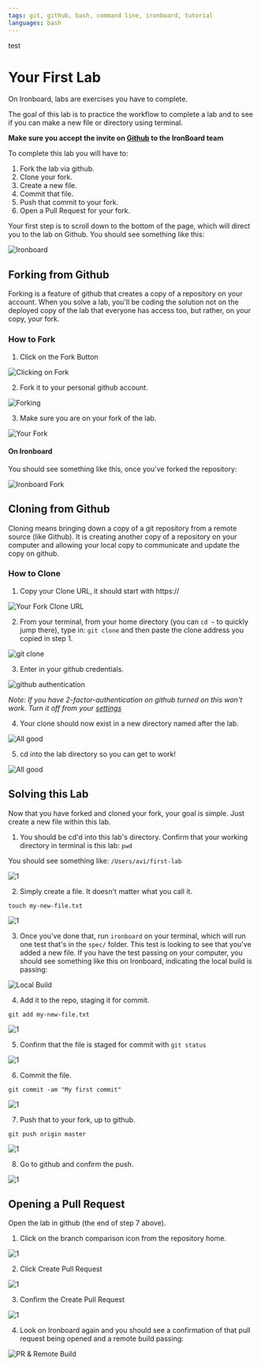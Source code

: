 ```yaml
---
tags: git, github, bash, command line, ironboard, tutorial
languages: bash
---
```



test

# Your First Lab

On Ironboard, labs are exercises you have to complete.

The goal of this lab is to practice the workflow to complete a lab and to see if you can make a new file or directory using terminal.

**Make sure you accept the invite on [Github](https://github.com/flatiron-school-ironboard) to the IronBoard team**

To complete this lab you will have to:

1. Fork the lab via github.
2. Clone your fork.
3. Create a new file.
4. Commit that file.
5. Push that commit to your fork.
6. Open a Pull Request for your fork.

Your first step is to scroll down to the bottom of the page, which will direct you to the lab on Github. You should see something like this:

![Ironboard](https://s3-us-west-2.amazonaws.com/readme-photos/ib-1.png)

## Forking from Github

Forking is a feature of github that creates a copy of a repository on your account. When you solve a lab, you'll be coding the solution not on the deployed copy of the lab that everyone has access too, but rather, on your copy, your fork.

### How to Fork

1. Click on the Fork Button

![Clicking on Fork](http://flatiron-videos.s3.amazonaws.com/ironboard/ironboard-tutorial/1-how-to-fork.png)

2. Fork it to your personal github account.

![Forking](http://flatiron-videos.s3.amazonaws.com/ironboard/ironboard-tutorial/2-how-to-fork.png)

3. Make sure you are on your fork of the lab.

![Your Fork](http://flatiron-videos.s3.amazonaws.com/ironboard/ironboard-tutorial/3-how-to-fork.png)

#### On Ironboard

You should see something like this, once you've forked the repository:

![Ironboard Fork](https://s3-us-west-2.amazonaws.com/readme-photos/ib-2.png)


## Cloning from Github

Cloning means bringing down a copy of a git repository from a remote source (like Github). It is creating another copy of a repository on your computer and allowing your local copy to communicate and update the copy on github.

### How to Clone

1. Copy your Clone URL, it should start with https://

![Your Fork Clone URL](http://flatiron-videos.s3.amazonaws.com/ironboard/ironboard-tutorial/1-how-to-clone.png)

2. From your terminal, from your home directory (you can `cd ~` to quickly jump there), type in: `git clone` and then paste the clone address you copied in step 1.

![git clone](http://flatiron-videos.s3.amazonaws.com/ironboard/ironboard-tutorial/2-how-to-clone.png)

3. Enter in your github credentials.

![github authentication](http://flatiron-videos.s3.amazonaws.com/ironboard/ironboard-tutorial/3-how-to-clone.png)

_Note: If you have 2-factor-authentication on github turned on this won't work. Turn it off from your [settings](https://github.com/settings/security)_

4. Your clone should now exist in a new directory named after the lab.

![All good](http://flatiron-videos.s3.amazonaws.com/ironboard/ironboard-tutorial/4-how-to-clone.png)

5. cd into the lab directory so you can get to work!

![All good](http://flatiron-videos.s3.amazonaws.com/ironboard/ironboard-tutorial/5-how-to-clone.png)

## Solving this Lab

Now that you have forked and cloned your fork, your goal is simple. Just create a new file within this lab.

1. You should be cd'd into this lab's directory. Confirm that your working directory in terminal is this lab: `pwd`

You should see something like: `/Users/avi/first-lab`

![1](http://flatiron-videos.s3.amazonaws.com/ironboard/ironboard-tutorial/1-solving-the-lab.png)

2. Simply create a file. It doesn't matter what you call it.

`touch my-new-file.txt`

![1](http://flatiron-videos.s3.amazonaws.com/ironboard/ironboard-tutorial/2-solving-the-lab.png)

3. Once you've done that, run `ironboard` on your terminal, which will run one test that's in the `spec/` folder. This test is looking to see that you've added a new file. If you have the test passing on your computer, you should see something like this on Ironboard, indicating the local build is passing:

![Local Build](https://s3-us-west-2.amazonaws.com/readme-photos/ib-3.png)

4. Add it to the repo, staging it for commit.

`git add my-new-file.txt`

![1](http://flatiron-videos.s3.amazonaws.com/ironboard/ironboard-tutorial/3-solving-the-lab.png)

5. Confirm that the file is staged for commit with `git status`

![1](http://flatiron-videos.s3.amazonaws.com/ironboard/ironboard-tutorial/4-solving-the-lab.png)

6. Commit the file.

`git commit -am "My first commit"`

![1](http://flatiron-videos.s3.amazonaws.com/ironboard/ironboard-tutorial/5-solving-the-lab.png)


7. Push that to your fork, up to github.

`git push origin master`

![1](http://flatiron-videos.s3.amazonaws.com/ironboard/ironboard-tutorial/6-solving-the-lab.png)


8. Go to github and confirm the push.

![1](http://flatiron-videos.s3.amazonaws.com/ironboard/ironboard-tutorial/7-solving-the-lab.png)

## Opening a Pull Request

Open the lab in github (the end of step 7 above).

1. Click on the branch comparison icon from the repository home.

![1](http://flatiron-videos.s3.amazonaws.com/ironboard/ironboard-tutorial/1-opening-pull-request.png)

2. Click Create Pull Request

![1](http://flatiron-videos.s3.amazonaws.com/ironboard/ironboard-tutorial/2-opening-pull-request.png)

3. Confirm the Create Pull Request

![1](http://flatiron-videos.s3.amazonaws.com/ironboard/ironboard-tutorial/3-opening-the-pull-request.png)

4. Look on Ironboard again and you should see a confirmation of that pull request being opened and a remote build passing:

![PR & Remote Build](https://s3-us-west-2.amazonaws.com/readme-photos/ib-4.png)
